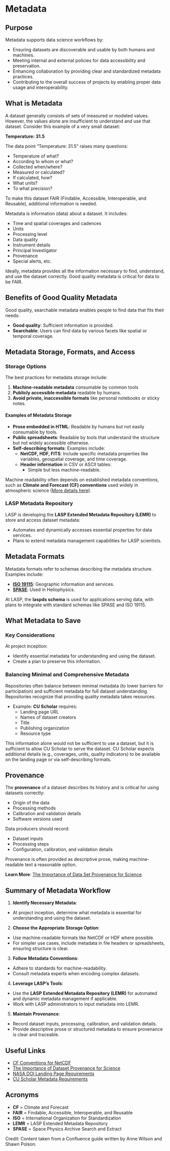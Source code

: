 # Metadata

## Purpose

Metadata supports data science workflows by:

- Ensuring datasets are discoverable and usable by both humans and machines.
- Meeting internal and external policies for data accessibility and preservation.
- Enhancing collaboration by providing clear and standardized metadata practices.
- Contributing to the overall success of projects by enabling proper data usage and interoperability.

## What is Metadata

A dataset generally consists of sets of measured or modeled values. However, the values alone are
insufficient to understand and use that dataset. Consider this example of a very small dataset:

**Temperature: 31.5**

The data point “Temperature: 31.5” raises many questions:

- Temperature of what?
- According to whom or what?
- Collected when/where?
- Measured or calculated?
- If calculated, how?
- What units?
- To what precision?

To make this dataset FAIR (Findable, Accessible, Interoperable, and Reusable), additional information is needed.

Metadata is information (data) about a dataset. It includes:

- Time and spatial coverages and cadences
- Units
- Processing level
- Data quality
- Instrument details
- Principal Investigator
- Provenance
- Special alerts, etc.

Ideally, metadata provides all the information necessary to find, understand,
and use the dataset correctly. Good quality metadata is critical for data to be FAIR.

## Benefits of Good Quality Metadata

Good quality, searchable metadata enables people to find data that fits their needs:

- **Good quality**: Sufficient information is provided.
- **Searchable**: Users can find data by various facets like spatial or temporal coverage.

## Metadata Storage, Formats, and Access

### Storage Options

The best practices for metadata storage include:

1. **Machine-readable metadata** consumable by common tools
2. **Publicly accessible metadata** readable by humans.
3. **Avoid private, inaccessible formats** like personal notebooks or sticky notes.

#### Examples of Metadata Storage

- **Prose embedded in HTML**: Readable by humans but not easily consumable by tools.
- **Public spreadsheets**: Readable by tools that understand the structure but not widely accessible otherwise.
- **Self-describing formats**: Examples include:
  - **NetCDF, HDF, FITS**: Include specific metadata properties like variables, geospatial coverage, and time coverage.
  - **Header information** in CSV or ASCII tables:
    - Simple but less machine-readable.

Machine readability often depends on established metadata conventions, such as
**Climate and Forecast (CF) conventions** used widely in atmospheric science ([More details here](https://www.unidata.ucar.edu/software/netcdf/workshops/most-recent/cf/index.html)).

### LASP Metadata Repository

LASP is developing the **LASP Extended Metadata Repository (LEMR)** to store and access dataset metadata:

- Automates and dynamically accesses essential properties for data services.
- Plans to extend metadata management capabilities for LASP scientists.

## Metadata Formats

Metadata formats refer to schemas describing the metadata structure. Examples include:

- **[ISO 19115](https://www.fgdc.gov/metadata/iso-standards)**: Geographic information and services.
- **[SPASE](https://spdf.gsfc.nasa.gov/spdf-documents/SPASE_and_SPDF.html)**: Used in Heliophysics.

At LASP, the **laspds schema** is used for applications serving data, with plans to
integrate with standard schemas like SPASE and ISO 19115.

## What Metadata to Save

### Key Considerations

At project inception:

- Identify essential metadata for understanding and using the dataset.
- Create a plan to preserve this information.

### Balancing Minimal and Comprehensive Metadata

Repositories often balance between minimal metadata (to lower barriers for participation)
and sufficient metadata for full dataset understanding. Repositories recognize that providing
quality metadata takes resources.

- Example: **CU Scholar** requires:
  - Landing page URL
  - Names of dataset creators
  - Title
  - Publishing organization
  - Resource type

This information alone would not be sufficient to use a dataset, but it is sufficient
to allow CU Scholar to serve the dataset. CU Scholar expects additional details
(e.g., coverages, units, quality indicators) to be available on the landing page or
via self-describing formats.

## Provenance

The **provenance** of a dataset describes its history and is critical for using datasets correctly:

- Origin of the data
- Processing methods
- Calibration and validation details
- Software versions used

Data producers should record:

- Dataset inputs
- Processing steps
- Configuration, calibration, and validation details

Provenance is often provided as descriptive prose, making machine-readable text a reasonable option.

**Learn More**: [The Importance of Data Set Provenance for Science](https://eos.org/opinions/the-importance-of-data-set-provenance-for-science).

## Summary of Metadata Workflow

1. **Identify Necessary Metadata**:
  - At project inception, determine what metadata is essential for understanding and using the dataset.
2. **Choose the Appropriate Storage Option**:
  - Use machine-readable formats like NetCDF or HDF where possible.
  - For simpler use cases, include metadata in file headers or spreadsheets, ensuring structure is clear.
3. **Follow Metadata Conventions**:
  - Adhere to standards for machine-readability.
  - Consult metadata experts when encoding complex datasets.
4. **Leverage LASP’s Tools**:
  - Use the **LASP Extended Metadata Repository (LEMR)** for automated and dynamic metadata management if applicable.
  - Work with LASP administrators to input metadata into LEMR.
5. **Maintain Provenance**:
  - Record dataset inputs, processing, calibration, and validation details.
  - Provide descriptive prose or structured metadata to ensure provenance is clear and traceable.

## Useful Links

- [CF Conventions for NetCDF](https://www.unidata.ucar.edu/software/netcdf/workshops/most-recent/cf/index.html)
- [The Importance of Dataset Provenance for Science](https://eos.org/opinions/the-importance-of-data-set-provenance-for-science)
- [NASA DOI Landing Page Requirements](https://wiki.earthdata.nasa.gov/display/DOIsforEOSDIS/DOI+Landing+Page)
- [CU Scholar Metadata Requirements](https://scholar.colorado.edu/faq)

## Acronyms

- **CF** = Climate and Forecast
- **FAIR** = Findable, Accessible, Interoperable, and Reusable
- **ISO** = International Organization for Standardization
- **LEMR** = LASP Extended Metadata Repository
- **SPASE** = Space Physics Archive Search and Extract

Credit: Content taken from a Confluence guide written by Anne Wilson and Shawn Polson.
